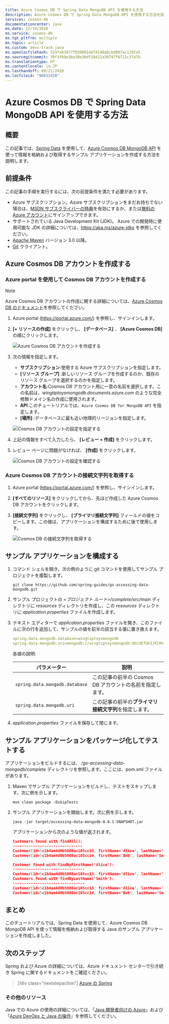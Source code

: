 ```yaml
---
title: Azure Cosmos DB で Spring Data MongoDB API を使用する方法
description: Azure Cosmos DB で Spring Data MongoDB API を使用する方法を説明します。
services: cosmos-db
documentationcenter: java
ms.date: 12/19/2018
ms.service: cosmos-db
ms.tgt_pltfrm: multiple
ms.topic: article
ms.custom: devx-track-java
ms.openlocfilehash: 529fab3977f0398014d74140abcbd807ac129fa5
ms.sourcegitcommit: 39f3f69e3be39e30df28421a30747f6711c37a7b
ms.translationtype: HT
ms.contentlocale: ja-JP
ms.lasthandoff: 09/21/2020
ms.locfileid: "90831428"
---
```

# <a name="how-to-use-spring-data-mongodb-api-with-azure-cosmos-db"></a>Azure Cosmos DB で Spring Data MongoDB API を使用する方法

## <a name="overview"></a>概要

この記事では、[Spring Data] を使用して、[Azure Cosmos DB MongoDB API](/azure/cosmos-db/mongodb-introduction) を使って情報を格納および取得するサンプル アプリケーションを作成する方法を説明します。

## <a name="prerequisites"></a>前提条件

この記事の手順を実行するには、次の前提条件を満たす必要があります。

* Azure サブスクリプション。Azure サブスクリプションをまだお持ちでない場合は、[MSDN サブスクライバーの特典]を有効にするか、または[無料の Azure アカウント]にサインアップできます。
* サポートされている Java Development Kit (JDK)。 Azure での開発時に使用可能な JDK の詳細については、<https://aka.ms/azure-jdks> を参照してください。
* [Apache Maven](http://maven.apache.org/) バージョン 3.0 以降。
* [Git](https://git-scm.com/downloads) クライアント。

## <a name="create-an-azure-cosmos-db-account"></a>Azure Cosmos DB アカウントを作成する

### <a name="create-a-cosmos-db-account-using-the-azure-portal"></a>Azure portal を使用して Cosmos DB アカウントを作成する

> [!NOTE]
> 
> Azure Cosmos DB アカウントの作成に関する詳細については、[Azure Cosmos DB のドキュメント](/azure/cosmos-db/)を参照してください。

1. Azure portal (<https://portal.azure.com/>) を参照し、サインインします。

1. **[+ リソースの作成]** をクリックし、 **[データベース]** 、 **[Azure Cosmos DB]** の順にクリックします。

   ![Azure Cosmos DB アカウントを作成する][COSMOSDB01]

1. 次の情報を指定します。

   - **サブスクリプション**:使用する Azure サブスクリプションを指定します。
   - **[リソース グループ]** :新しいリソース グループを作成するのか、既存のリソース グループを選択するのかを指定します。
   - **アカウント名**:Cosmos DB アカウント用に一意の名前を選択します。この名前は、*wingtiptoysmongodb.documents.azure.com* のような完全修飾ドメイン名の作成に使用されます。
   - **API**:このチュートリアルでは、`Azure Cosmos DB for MongoDB API` を指定します。
   - **[場所]** :データベースに最も近い地理的リージョンを指定します。

   ![Cosmos DB アカウントの設定を指定する][COSMOSDB02]
   
1. 上記の情報をすべて入力したら、 **[レビュー + 作成]** をクリックします。

1. レビュー ページに問題がなければ、 **[作成]** をクリックします。

   ![Cosmos DB アカウントの設定を確認する][COSMOSDB03]

### <a name="retrieve-the-connection-string-for-your-azure-cosmos-db-account"></a>Azure Cosmos DB アカウントの接続文字列を取得する

1. Azure portal (<https://portal.azure.com/>) を参照し、サインインします。

1. **[すべてのリソース]** をクリックしてから、先ほど作成した Azure Cosmos DB アカウントをクリックします。

1. **[接続文字列]** をクリックし、 **[プライマリ接続文字列]** フィールドの値をコピーします。この値は、アプリケーションを構成するために後で使用します。

   ![Cosmos DB の接続文字列を取得する][COSMOSDB06]

## <a name="configure-the-sample-application"></a>サンプル アプリケーションを構成する

1. コマンド シェルを開き、次の例のように git コマンドを使用してサンプル プロジェクトを複製します。

   ```shell
   git clone https://github.com/spring-guides/gs-accessing-data-mongodb.git
   ```

1. サンプル プロジェクトの *&lt;プロジェクト ルート&gt;/complete/src/main* ディレクトリに *resources* ディレクトリを作成し、この *resources* ディレクトリに *application.properties* ファイルを作成します。

1. テキスト エディターで *application.properties* ファイルを開き、このファイルに次の行を追加して、サンプルの値を前半の該当する値に置き換えます。

   ```yaml
   spring.data.mongodb.database=wingtiptoysmongodb
   spring.data.mongodb.uri=mongodb://wingtiptoysmongodb:AbCdEfGhIjKlMnOpQrStUvWxYz==@wingtiptoysmongodb.documents.azure.com:10255/?ssl=true&replicaSet=globaldb
   ```
   各値の説明:

   | パラメーター | 説明 |
   |---|---|
   | `spring.data.mongodb.database` | この記事の前半の Cosmos DB アカウントの名前を指定します。 |
   | `spring.data.mongodb.uri` | この記事の前半の**プライマリ接続文字列**を指定します。 |

1. *application.properties* ファイルを保存して閉じます。

## <a name="package-and-test-the-sample-application"></a>サンプル アプリケーションをパッケージ化してテストする

アプリケーションをビルドするには、 */gs-accessing-data-mongodb/complete* ディレクトリを参照します。ここには、pom.xml ファイルがあります。

1. Maven でサンプル アプリケーションをビルドし、テストをスキップします。次に例を示します。

   ```shell
   mvn clean package -DskipTests
   ```

1. サンプル アプリケーションを開始します。次に例を示します。

   ```shell
   java -jar target/accessing-data-mongodb-0.0.1-SNAPSHOT.jar
   ```
    
   アプリケーションから次のような値が返されます。

   ```json
   Customers found with findAll():
   -------------------------------
   Customer[id=5c1b4ae4d0b5080ac105cc13, firstName='Alice', lastName='Smith']
   Customer[id=5c1b4ae4d0b5080ac105cc14, firstName='Bob', lastName='Smith']
   
   Customer found with findByFirstName('Alice'):
   --------------------------------
   Customer[id=5c1b4ae4d0b5080ac105cc13, firstName='Alice', lastName='Smith']
   Customers found with findByLastName('Smith'):
   --------------------------------
   Customer[id=5c1b4ae4d0b5080ac105cc13, firstName='Alice', lastName='Smith']
   Customer[id=5c1b4ae4d0b5080ac105cc14, firstName='Bob', lastName='Smith']
   ```

## <a name="summary"></a>まとめ

このチュートリアルでは、Spring Data を使用して、Azure Cosmos DB MongoDB API を使って情報を格納および取得する Java のサンプル アプリケーションを作成しました。

## <a name="next-steps"></a>次のステップ

Spring および Azure の詳細については、Azure ドキュメント センターで引き続き Spring に関するドキュメントをご確認ください。

> [!div class="nextstepaction"]
> [Azure の Spring](./index.yml)

### <a name="additional-resources"></a>その他のリソース

Java での Azure の使用の詳細については、「[Java 開発者向けの Azure]」および「[Azure DevOps と Java の操作]」を参照してください。

<!-- URL List -->

[Java 開発者向けの Azure]: ../index.yml
[無料の Azure アカウント]: https://azure.microsoft.com/pricing/free-trial/
[Azure DevOps と Java の操作]: /azure/devops/
[MSDN サブスクライバーの特典]: https://azure.microsoft.com/pricing/member-offers/msdn-benefits-details/
[Spring Boot]: http://projects.spring.io/spring-boot/
[Spring Data]: https://spring.io/projects/spring-data
[Spring Initializr]: https://start.spring.io/
[Spring Framework]: https://spring.io/

<!-- IMG List -->

[COSMOSDB01]: media/configure-spring-data-mongodb-with-cosmos-db/create-cosmos-db-01.png
[COSMOSDB02]: media/configure-spring-data-mongodb-with-cosmos-db/create-cosmos-db-02.png
[COSMOSDB03]: media/configure-spring-data-mongodb-with-cosmos-db/create-cosmos-db-03.png
[COSMOSDB04]: media/configure-spring-data-mongodb-with-cosmos-db/create-cosmos-db-04.png
[COSMOSDB06]: media/configure-spring-data-mongodb-with-cosmos-db/create-cosmos-db-06.png